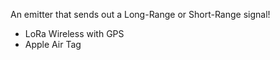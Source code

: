 An emitter that sends out a Long-Range or Short-Range signal!
- LoRa Wireless with GPS
- Apple Air Tag
